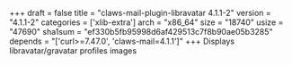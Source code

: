 +++
draft = false
title = "claws-mail-plugin-libravatar 4.1.1-2"
version = "4.1.1-2"
categories = ['xlib-extra']
arch = "x86_64"
size = "18740"
usize = "47690"
sha1sum = "ef330b5fb95998d6af429513c7f8b90ae05b3285"
depends = "['curl>=7.47.0', 'claws-mail=4.1.1']"
+++
Displays libravatar/gravatar profiles images